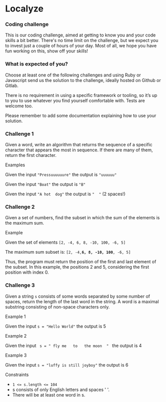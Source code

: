 # Localyze


### Coding challenge 
This is our coding challenge, aimed at getting to know you and your code skills a bit better.
There's no time limit on the challenge, but we expect you to invest just a couple of hours of your day.
Most of all, we hope you have fun working on this, show off your skills!

### What is expected of you?
Choose at least one of the following challenges and using Ruby or Javascript send us the solution to the challenge, ideally hosted on Github or Gitlab.

There is no requirement in using a specific framework or tooling, so it’s up to you to use whatever you find yourself comfortable with. Tests are welcome too. 

Please remember to add some documentation explaining how to use your solution.


### Challenge 1
Given a word, write an algorithm that returns the sequence of a specific character that appears the most in sequence. If there are many of them, return the first character.

Examples

Given the input `"Pressuuuuuure"` the output is `"uuuuuu"`

Given the input `"Boat"` the output is `"B"`

Given the input <code>"A hot&#160;&#160;dog"</code> the output is <code>"&#160;&#160;"</code> (2 spaces!)

### Challenge 2
Given a set of numbers, find the subset in which the sum of the elements is the maximum sum.

Example

Given the set of elements
`[2, -4, 6, 8, -10, 100, -6, 5]`

The maximum sum subset is:
`[2, -4,`**`6, 8, -10, 100`**`, -6, 5]`

Thus, the program must return the position of the first and last element of the subset.
In this example, the positions 2 and 5, considering the first position with index 0.

### Challenge 3
Given a string `s` consists of some words separated by some number of spaces, return the length of the last word in the string.
A word is a maximal substring consisting of non-space characters only.
 
Example 1

Given the input `s = "Hello World"` the output is 5

Example 2

Given the input <code> s = "   fly me&#160;&#160;&#160;to&#160;&#160;&#160;the moon&#160;&#160;" </code> the output is 4

Example 3

Given the input `s = "luffy is still joyboy"` the output is 6
 
Constraints
* `1 <= s.length <= 104`
* s consists of only English letters and spaces ' '.
* There will be at least one word in s.
